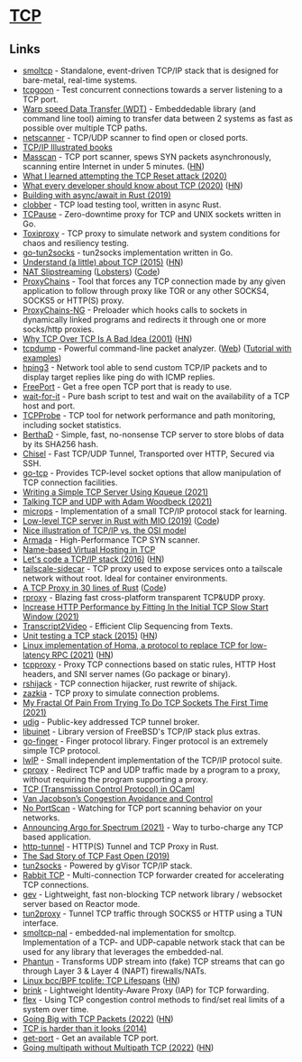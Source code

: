 # [TCP](https://en.wikipedia.org/wiki/Transmission_Control_Protocol)

## Links

- [smoltcp](https://github.com/smoltcp-rs/smoltcp) - Standalone, event-driven TCP/IP stack that is designed for bare-metal, real-time systems.
- [tcpgoon](https://github.com/dachad/tcpgoon) - Test concurrent connections towards a server listening to a TCP port.
- [Warp speed Data Transfer (WDT)](https://github.com/facebook/wdt) - Embeddedable library (and command line tool) aiming to transfer data between 2 systems as fast as possible over multiple TCP paths.
- [netscanner](https://github.com/R4yGM/netscanner) - TCP/UDP scanner to find open or closed ports.
- [TCP/IP Illustrated books](https://en.wikipedia.org/wiki/TCP/IP_Illustrated)
- [Masscan](https://github.com/robertdavidgraham/masscan) - TCP port scanner, spews SYN packets asynchronously, scanning entire Internet in under 5 minutes. ([HN](https://news.ycombinator.com/item?id=28682986))
- [What I learned attempting the TCP Reset attack (2020)](http://squidarth.com/article/networking/2020/05/03/tcp-resets.html)
- [What every developer should know about TCP (2020)](https://robertovitillo.com/what-every-developer-should-know-about-tcp/) ([HN](https://news.ycombinator.com/item?id=23177607))
- [Building with async/await in Rust (2019)](https://ragona.com/posts/clobber_async_await)
- [clobber](https://github.com/ragona/clobber) - TCP load testing tool, written in async Rust.
- [TCPause](https://github.com/innogames/tcpause) - Zero-downtime proxy for TCP and UNIX sockets written in Go.
- [Toxiproxy](https://github.com/Shopify/toxiproxy) - TCP proxy to simulate network and system conditions for chaos and resiliency testing.
- [go-tun2socks](https://github.com/eycorsican/go-tun2socks) - tun2socks implementation written in Go.
- [Understand (a little) about TCP (2015)](https://jvns.ca/blog/2015/11/21/why-you-should-understand-a-little-about-tcp/) ([HN](https://news.ycombinator.com/item?id=24917460))
- [NAT Slipstreaming](https://samy.pl/slipstream/) ([Lobsters](https://lobste.rs/s/dbzbfo/nat_slipstreaming)) ([Code](https://github.com/samyk/slipstream))
- [ProxyChains](https://github.com/haad/proxychains) - Tool that forces any TCP connection made by any given application to follow through proxy like TOR or any other SOCKS4, SOCKS5 or HTTP(S) proxy.
- [ProxyChains-NG](https://github.com/rofl0r/proxychains-ng) - Preloader which hooks calls to sockets in dynamically linked programs and redirects it through one or more socks/http proxies.
- [Why TCP Over TCP Is A Bad Idea (2001)](http://sites.inka.de/~bigred/devel/tcp-tcp.html) ([HN](https://news.ycombinator.com/item?id=25080693))
- [tcpdump](https://github.com/the-tcpdump-group/tcpdump) - Powerful command-line packet analyzer. ([Web](https://www.tcpdump.org/)) ([Tutorial with examples](https://danielmiessler.com/study/tcpdump/))
- [hping3](https://github.com/antirez/hping) - Network tool able to send custom TCP/IP packets and to display target replies like ping do with ICMP replies.
- [FreePort](https://github.com/phayes/freeport) - Get a free open TCP port that is ready to use.
- [wait-for-it](https://github.com/vishnubob/wait-for-it) - Pure bash script to test and wait on the availability of a TCP host and port.
- [TCPProbe](https://github.com/mehrdadrad/tcpprobe) - TCP tool for network performance and path monitoring, including socket statistics.
- [BerthaD](https://github.com/bertha/berthad) - Simple, fast, no-nonsense TCP server to store blobs of data by its SHA256 hash.
- [Chisel](https://github.com/jpillora/chisel) - Fast TCP/UDP Tunnel, Transported over HTTP, Secured via SSH.
- [go-tcp](https://github.com/mikioh/tcp) - Provides TCP-level socket options that allow manipulation of TCP connection facilities.
- [Writing a Simple TCP Server Using Kqueue (2021)](https://dev.to/frosnerd/writing-a-simple-tcp-server-using-kqueue-cah)
- [Talking TCP and UDP with Adam Woodbeck (2021)](https://changelog.com/gotime/176)
- [microps](https://github.com/pandax381/microps) - Implementation of a small TCP/IP protocol stack for learning.
- [Low-level TCP server in Rust with MIO (2019)](https://sergey-melnychuk.github.io/2019/08/01/rust-mio-tcp-server/) ([Code](https://github.com/sergey-melnychuk/mio-tcp-server))
- [Nice illustration of TCP/IP vs. the OSI model](https://twitter.com/rtzll/status/1391459216771145728)
- [Armada](https://github.com/resyncgg/armada) - High-Performance TCP SYN scanner.
- [Name-based Virtual Hosting in TCP](http://www.litech.org/~brian/tcphosts/paper.html)
- [Let's code a TCP/IP stack (2016)](https://www.saminiir.com/lets-code-tcp-ip-stack-1-ethernet-arp/) ([HN](https://news.ycombinator.com/item?id=27654182))
- [tailscale-sidecar](https://github.com/markpash/tailscale-sidecar) - TCP proxy used to expose services onto a tailscale network without root. Ideal for container environments.
- [A TCP Proxy in 30 lines of Rust](https://zmedley.com/tcp-proxy.html) ([Code](https://github.com/ZekeMedley/tcp-proxy))
- [rproxy](https://github.com/glacierx/rproxy) - Blazing fast cross-platform transparent TCP&UDP proxy.
- [Increase HTTP Performance by Fitting In the Initial TCP Slow Start Window (2021)](https://sirupsen.com/napkin/problem-15/)
- [Transcript2Video](http://www.xiongyu.me/projects/transcript2video/) - Efficient Clip Sequencing from Texts.
- [Unit testing a TCP stack (2015)](http://www.snellman.net/blog/archive/2015-07-09-unit-testing-a-tcp-stack/) ([HN](https://news.ycombinator.com/item?id=28311288))
- [Linux implementation of Homa, a protocol to replace TCP for low-latency RPC (2021)](https://www.micahlerner.com/2021/08/29/a-linux-kernel-implementation-of-the-homa-transport-protocol.html) ([HN](https://news.ycombinator.com/item?id=28440542))
- [tcpproxy](https://github.com/inetaf/tcpproxy) - Proxy TCP connections based on static rules, HTTP Host headers, and SNI server names (Go package or binary).
- [rshijack](https://github.com/kpcyrd/rshijack) - TCP connection hijacker, rust rewrite of shijack.
- [zazkia](https://github.com/emicklei/zazkia) - TCP proxy to simulate connection problems.
- [My Fractal Of Pain From Trying To Do TCP Sockets The First Time (2021)](https://rtpg.co/2021/09/29/fractal-of-pain.html)
- [udig](https://github.com/mkmik/udig) - Public-key addressed TCP tunnel broker.
- [libuinet](https://github.com/pkelsey/libuinet) - Library version of FreeBSD's TCP/IP stack plus extras.
- [go-finger](https://github.com/mitchellh/go-finger) - Finger protocol library. Finger protocol is an extremely simple TCP protocol.
- [lwIP](https://github.com/lwip-tcpip/lwip) - Small independent implementation of the TCP/IP protocol suite.
- [cproxy](https://github.com/NOBLES5E/cproxy) - Redirect TCP and UDP traffic made by a program to a proxy, without requiring the program supporting a proxy.
- [TCP (Transmission Control Protocol) in OCaml](https://github.com/roburio/tcp)
- [Van Jacobson’s Congestion Avoidance and Control](http://protocols.netlab.uky.edu/~calvert/classes/571/lectureslides/congestion.pdf)
- [No PortScan](https://git.encryp.ch/g00g1/no-portscan) - Watching for TCP port scanning behavior on your networks.
- [Announcing Argo for Spectrum (2021)](https://blog.cloudflare.com/argo-spectrum/) - Way to turbo-charge any TCP based application.
- [http-tunnel](https://github.com/xnuter/http-tunnel) - HTTP(S) Tunnel and TCP Proxy in Rust.
- [The Sad Story of TCP Fast Open (2019)](https://squeeze.isobar.com/2019/04/11/the-sad-story-of-tcp-fast-open/)
- [tun2socks](https://github.com/xjasonlyu/tun2socks) - Powered by gVisor TCP/IP stack.
- [Rabbit TCP](https://github.com/ihciah/rabbit-tcp) - Multi-connection TCP forwarder created for accelerating TCP connections.
- [gev](https://github.com/Allenxuxu/gev) - Lightweight, fast non-blocking TCP network library / websocket server based on Reactor mode.
- [tun2proxy](https://github.com/blechschmidt/tun2proxy) - Tunnel TCP traffic through SOCKS5 or HTTP using a TUN interface.
- [smoltcp-nal](https://github.com/quartiq/smoltcp-nal) - embedded-nal implementation for smoltcp. Implementation of a TCP- and UDP-capable network stack that can be used for any library that leverages the embedded-nal.
- [Phantun](https://github.com/dndx/phantun) - Transforms UDP stream into (fake) TCP streams that can go through Layer 3 & Layer 4 (NAPT) firewalls/NATs.
- [Linux bcc/BPF tcplife: TCP Lifespans](https://www.brendangregg.com/blog/2016-11-30/linux-bcc-tcplife.html) ([HN](https://news.ycombinator.com/item?id=30171712))
- [brink](https://github.com/jsiebens/brink) - Lightweight Identity-Aware Proxy (IAP) for TCP forwarding.
- [flex](https://github.com/mpenet/flex) - Using TCP congestion control methods to find/set real limits of a system over time.
- [Going Big with TCP Packets (2022)](https://lwn.net/SubscriberLink/884104/89d8ccf8f52ad9dc/) ([HN](https://news.ycombinator.com/item?id=30342926))
- [TCP is harder than it looks (2014)](https://www.snellman.net/blog/archive/2014-11-11-tcp-is-harder-than-it-looks.html)
- [get-port](https://github.com/sindresorhus/get-port) - Get an available TCP port.
- [Going multipath without Multipath TCP (2022)](https://blog.benjojo.co.uk/post/multipath-without-mptcp) ([HN](https://news.ycombinator.com/item?id=30454014))
